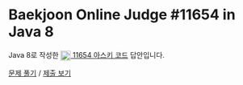 # Baekjoon Online Judge #11654 in Java 8
Java 8로 작성한 [<img src="https://static.solved.ac/tier_small/1.svg" height="20" align="center">
11654 아스키 코드](https://www.acmicpc.net/problem/11654) 답안입니다.

[문제 풀기](https://www.acmicpc.net/problem/11654) / [제출 보기](https://www.acmicpc.net/source/86404597)
